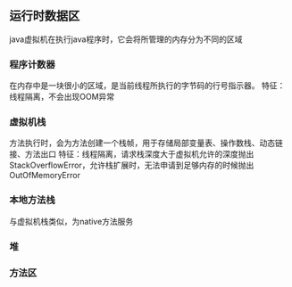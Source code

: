 ## 运行时数据区
java虚拟机在执行java程序时，它会将所管理的内存分为不同的区域
### 程序计数器
在内存中是一块很小的区域，是当前线程所执行的字节码的行号指示器。
特征：线程隔离，不会出现OOM异常
### 虚拟机栈
方法执行时，会为方法创建一个栈帧，用于存储局部变量表、操作数栈、动态链接、方法出口
特征：线程隔离，请求栈深度大于虚拟机允许的深度抛出StackOverflowError，允许栈扩展时，无法申请到足够内存的时候抛出OutOfMemoryError
### 本地方法栈
与虚拟机栈类似，为native方法服务
### 堆
### 方法区

